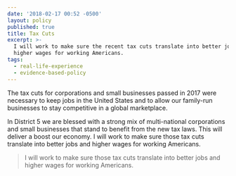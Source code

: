 ```yaml
---
date: '2018-02-17 00:52 -0500'
layout: policy
published: true
title: Tax Cuts
excerpt: >-
  I will work to make sure the recent tax cuts translate into better jobs and
  higher wages for working Americans.
tags:
  - real-life-experience
  - evidence-based-policy
---
```

The tax cuts for corporations and small businesses passed in 2017 were necessary to keep jobs in the United States and to allow our family-run businesses to stay competitive in a global marketplace.

In District 5 we are blessed with a strong mix of multi-national corporations and small businesses that stand to benefit from the new tax laws. This will deliver a boost our economy.  I will work to make sure those tax cuts translate into better jobs and higher wages for working Americans.

>I will work to make sure those tax cuts translate into better jobs and higher wages for working Americans.